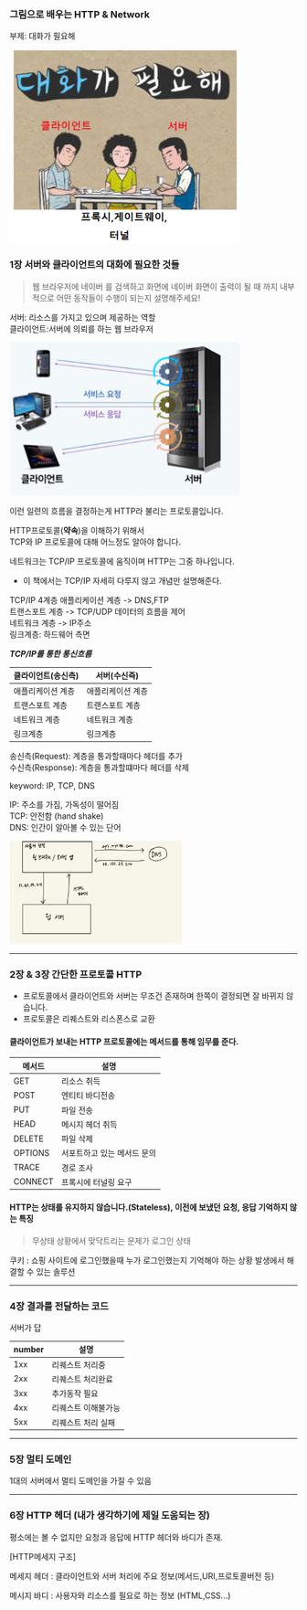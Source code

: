 ### 그림으로 배우는 HTTP & Network
부제: 대화가 필요해

<img src="../../img/img_12.png" alt ="부제" style="max-width:80%;">

### 1장 서버와 클라이언트의 대화에 필요한 것들

> 웹 브라우저에 네이버 를 검색하고 화면에 네이버 화면이 출력이 될 때 까지 내부적으로 어떤 동작들이 수행이 되는지 설명해주세요!

서버: 리소스를 가지고 있으며 제공하는 역할\
클라이언트:서버에 의뢰를 하는 웹 브라우저

<img src="../../img/img_8.png" alt ="정보처리" style="max-width:80%;">

이런 일련의 흐름을 결정하는게 HTTP라 불리는 프로토콜입니다.

HTTP프로토콜(**약속**)을 이해하기 위해서\
TCP와 IP 프로토콜에 대해 어느정도 알아야 합니다.

네트워크는 TCP/IP 프로토콜에 움직이며 HTTP는 그중 하나입니다.

* 이 책에서는 TCP/IP 자세히 다루지 않고 개념만 설명해준다.

TCP/IP 4계층 
     애플리케이션 계층 -> DNS,FTP\
     트랜스포트 계층 -> TCP/UDP 데이터의 흐름을 제어\
     네트워크 계층 -> IP주소\
     링크계층: 하드웨어 측면

***TCP/IP를 통한 통신흐름***

| 클라이언트(송신측) | 서버(수신즉)   |
|------------|-----------|
| 애플리케이션 계층  | 애플리케이션 계층 |
| 트랜스포트 계층   | 트랜스포트 계층  |
| 네트워크 계층    | 네트워크 계층   |
| 링크계층       | 링크계층      |

송신측(Request): 계층을 통과할때마다 헤더를 추가\
수신측(Response): 계층을 통과할떄마다 헤더를 삭제

keyword: IP, TCP, DNS

IP: 주소를 가짐, 가독성이 떨어짐\
TCP: 안전함 (hand shake)\
DNS: 인간이 알아볼 수 있는 단어

<img src="../../img/img_11.png" alt ="DNS" style="max-width:60%;">


--------
### 2장 & 3장 간단한 프로토콜 HTTP

* 프로토콜에서 클라이언트와 서버는 무조건 존재하며 한쪽이 결정되면 잘 바뀌지 않습니다.
* 프로토콜은 리퀘스트와 리스폰스로 교환


#### 클라이언트가 보내는 HTTP 프로토콜에는 메서드를 통해 임무를 준다.

| 메서드     | 설명              |
|---------|-----------------|
| GET     | 리소스 취득          |
| POST    | 엔티티 바디전송        |
| PUT     | 파일 전송           |
| HEAD    | 메시지 헤더 취득       |
| DELETE  | 파일 삭제           |
| OPTIONS | 서포트하고 있는 메서드 문의 |
| TRACE   | 경로 조사           |
| CONNECT | 프록시에 터널링 요구     |


#### HTTP는 상태를 유지하지 않습니다.(Stateless), 이전에 보냈던 요청, 응답 기억하지 않는 특징

> 무상태 상황에서 맞닥트리는 문제가 로그인 상태

쿠키
: 쇼핑 사이트에 로그인했을때 누가 로그인했는지 기억해야 하는 상황 발생에서 해결할 수 있는 솔루션

----------
### 4장 결과를 전달하는 코드
서버가 답

| number | 설명         |
|--------|------------|
| 1xx    | 리퀘스트 처리중   |
| 2xx    | 리퀘스트 처리완료  |
| 3xx    | 추가동작 필요    |
| 4xx    | 리퀘스트 이해불가능 |
| 5xx    | 리퀘스트 처리 실패 |

---------
### 5장 멀티 도메인

1대의 서버에서 멀티 도메인을 가질 수 있음

---------

### 6장 HTTP 헤더 (내가 생각하기에 제일 도움되는 장)

평소에는 볼 수 없지만 요청과 응답에 HTTP 헤더와 바디가 존재.

[HTTP메세지 구조]

메세지 헤더
: 클라이언트와 서버 처리에 주요 정보(메서드,URI,프로토콜버전 등)

메시지 바디
: 사용자와 리소스를 필요로 하는 정보 (HTML,CSS...)

